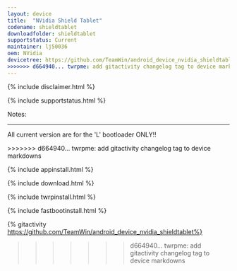 ```yaml
---
layout: device
title:  "NVidia Shield Tablet"
codename: shieldtablet
downloadfolder: shieldtablet
supportstatus: Current
maintainer: lj50036
oem: NVidia
devicetree: https://github.com/TeamWin/android_device_nvidia_shieldtablet
>>>>>>> d664940... twrpme: add gitactivity changelog tag to device markdowns
---
```


{% include disclaimer.html %}

{% include supportstatus.html %}

<div class='page-heading'>Notes:</div>
<hr />
<p class="text">All current version are for the 'L' bootloader ONLY!!</p>
>>>>>>> d664940... twrpme: add gitactivity changelog tag to device markdowns

{% include appinstall.html %}

{% include download.html %}

{% include twrpinstall.html %}

{% include fastbootinstall.html %}

{% gitactivity  https://github.com/TeamWin/android_device_nvidia_shieldtablet%}
>>>>>>> d664940... twrpme: add gitactivity changelog tag to device markdowns
